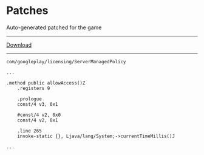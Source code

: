 # Patches
Auto-generated patched for the game

---

[Download](https://github.com/Yejdhi/Patches/releases/download/PatcherApp/PatcherApp_1.1.apk)

---

`com/googleplay/licensing/ServerManagedPolicy`

```smali
...

.method public allowAccess()Z
    .registers 9

    .prologue
    const/4 v3, 0x1

    #const/4 v2, 0x0
    const/4 v2, 0x1

    .line 265
    invoke-static {}, Ljava/lang/System;->currentTimeMillis()J

...

```